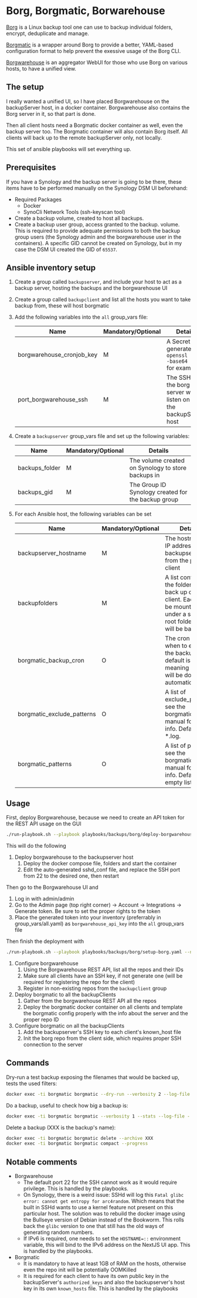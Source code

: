 # Borg, Borgmatic, Borwarehouse

[Borg](https://www.borgbackup.org/) is a Linux backup tool one can use to backup individual folders, encrypt, deduplicate and manage.

[Borgmatic](https://torsion.org/borgmatic/) is a wrapper around Borg to provide a better, YAML-based configuration format to help prevent the exessive usage of the Borg CLI.

[Borgwarehouse](https://borgwarehouse.com/) is an aggregator WebUI for those who use Borg on various hosts, to have a unified view.

## The setup

I really wanted a unified UI, so I have placed Borgwarehouse on the backupServer host, in a docker container. Borgwarehouse also contains the Borg server in it, so that part is done.

Then all client hosts need a Borgmatic docker container as well, even the backup server too. The Borgmatic container will also contain Borg itself. All clients will back up to the remote backupServer only, not locally.

This set of ansible playbooks will set everything up.

## Prerequisites

If you have a Synology and the backup server is going to be there, these items have to be performed manually on the Synology DSM UI beforehand:

- Required Packages
  - Docker
  - SynoCli Network Tools (ssh-keyscan tool)
- Create a backup volume, created to host all backups.
- Create a backup user group, access granted to the backup. volume. This is required to provide adequate permissions to both the backup group users (the Synology admin and the borgwarehouse user in the containers). A specific GID cannot be created on Synology, but in my case the DSM UI created the GID of `65537`.

## Ansible inventory setup

1. Create a group called `backupserver`, and include your host to act as a backup server, hosting the backups and the borgwarehouse UI
2. Create a group called `backupclient` and list all the hosts you want to take backup from, these will host borgmatic
3. Add the following variables into the `all` group_vars file:

    | Name | Mandatory/Optional | Details |
    |------|--------------------|---------|
    |borgwarehouse_cronjob_key|M|A Secret key generated via `openssl rand -base64 32` for example|
    |port_borgwarehouse_ssh|M|The SSH port the borg server will listen on on the backupServer host|

4. Create a `backupserver` group_vars file and set up the following variables:

    | Name | Mandatory/Optional | Details |
    |------|--------------------|---------|
    |backups_folder|M|The volume created on Synology to store backups in|
    |backups_gid|M|The Group ID Synology created for the backup group|

5. For each Ansible host, the following variables can be set

    | Name | Mandatory/Optional | Details |
    |------|--------------------|---------|
    |backupserver_hostname|M|The hostname or IP address of the backupserver from the point of client|
    |backupfolders|M|A list containing the folders to back up on the client. Each will be mounted under a single root folder that will be backed up|
    |borgmatic_backup_cron|O|The cron pattern when to execute the backups, default is empty, meaning nothing will be done automatically|
    |borgmatic_exclude_patterns|O|A list of exclude_patterns, see the borgmatic manual for more info. Default is *.log.|
    |borgmatic_patterns|O|A list of patterns, see the borgmatic manual for more info. Default is an empty list.|

## Usage

First, deploy Borgwarehouse, because we need to create an API token for the REST API usage on the GUI

```bash
./run-playbook.sh --playbook playbooks/backups/borg/deploy-borgwarehouse.yaml --no-check
```

This will do the following

1. Deploy borgwarehouse to the backupserver host
   1. Deploy the docker compose file, folders and start the container
   2. Edit the auto-generated sshd_conf file, and replace the SSH port from 22 to the desired one, then restart

Then go to the Borgwarehouse UI and

1. Log in with admin/admin
2. Go to the Admin page (top right corner) -> Account -> Integrations -> Generate token. Be sure to set the proper rights to the token
3. Place the generated token into your inventory (preferrably in group_vars/all.yaml) as `borgwarehouse_api_key` into the `all` group_vars file

Then finish the deployment with

```bash
./run-playbook.sh --playbook playbooks/backups/borg/setup-borg.yaml --no-check
```

1. Configure borgwarehouse
   1. Using the Borgwarehouse REST API, list all the repos and their IDs
   2. Make sure all clients have an SSH key, if not generate one (will be required for registering the repo for the client)
   3. Register in non-existing repos from the `backupclient` group
2. Deploy borgmatic to all the backupClients
   1. Gather from the borgwarehouse REST API all the repos
   2. Deploy the borgmatic docker container on all clients and template the borgmatic config properly with the info about the server and the proper repo ID
3. Configure borgmatic on all the backupClients
   1. Add the backupserver's SSH key to each client's known_host file
   2. Init the borg repo from the client side, which requires proper SSH connection to the server

## Commands

Dry-run a test backup exposing the filenames that would be backed up, tests the used filters:

```bash
docker exec -ti borgmatic borgmatic --dry-run --verbosity 2 --log-file - --files
```

Do a backup, useful to check how big a backup is:

```bash
docker exec -ti borgmatic borgmatic --verbosity 1 --stats --log-file -
```

Delete a backup (XXX is the backup's name):

```bash
docker exec -ti borgmatic borgmatic delete --archive XXX
docker exec -ti borgmatic borgmatic compact --progress
```

## Notable comments

- Borgwarehouse
  - The default port 22 for the SSH cannot work as it would require privilege. This is handled by the playbooks.
  - On Synology, there is a weird issue: SSHd will log this `Fatal glibc error: cannot get entropy for arc4random`. Which means that the built in SSHd wants to use a kernel feature not present on this particular host. The solution was to rebuild the docker image using the Bullseye version of Debian instead of the Bookworm. This rolls back the `glibc` version to one that still has the old ways of generating random numbers.
  - If IPv6 is required, one needs to set the `HOSTNAME=::` environment variable, this will bind to the IPv6 address on the NextJS UI app. This is handled by the playbooks.
- Borgmatic
  - It is mandatory to have at least 1GB of RAM on the hosts, otherwise even the repo init will be potentially OOMKilled
  - It is required for each client to have its own public key in the backupServer's `authorized_keys` and also the backupserver's host key in its own `known_hosts` file. This is handled by the playbooks
  